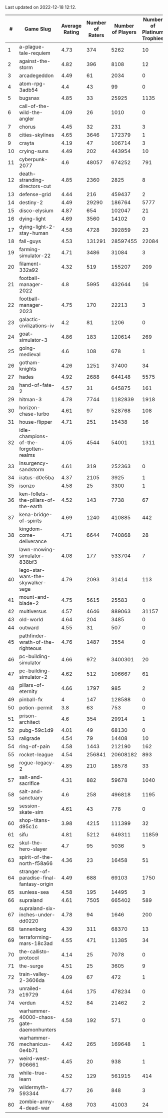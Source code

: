 Last updated on 2022-12-18 12:12.


|#|Game Slug|Average Rating|Number of Raters|Number of Players|Number of Platinum Trophies|Max Rarity (%)|
|---|---|---|---|---|---|---|
|1|a-plague-tale-requiem|4.73|374|5262|10|92|
|2|against-the-storm|4.82|396|8108|12|32|
|3|arcadegeddon|4.49|61|2034|0|92|
|4|atom-rpg-3adb54|4.4|43|99|0|97|
|5|bugsnax|4.85|33|25925|1135|97|
|6|call-of-the-wild-the-angler|4.09|26|1010|0|24|
|7|chorus|4.45|32|231|3|84|
|8|cities-skylines|4.65|3646|172379|1|73|
|9|crayta|4.19|47|106714|3|23|
|10|crying-suns|4.49|202|443954|10|65|
|11|cyberpunk-2077|4.6|48057|674252|791|63|
|12|death-stranding-directors-cut|4.85|2360|2825|8|92|
|13|defense-grid|4.44|216|459437|2|80|
|14|destiny-2|4.49|29290|186764|5777|95|
|15|disco-elysium|4.87|654|102047|21|28|
|16|dying-light|4.69|3560|14102|0|96|
|17|dying-light-2-stay-human|4.58|4728|392859|23|2|
|18|fall-guys|4.53|131291|28597455|22084|6|
|19|farming-simulator-22|4.71|3486|31084|3|79|
|20|filament-332a92|4.32|519|155207|209|93|
|21|football-manager-2022|4.8|5995|432644|16|49|
|22|football-manager-2023|4.75|170|22213|3|79|
|23|galactic-civilizations-iv|4.2|81|1206|0|83|
|24|goat-simulator-3|4.86|183|120614|269|91|
|25|going-medieval|4.6|108|678|1|70|
|26|gotham-knights|4.26|1251|37400|34|8|
|27|hades|4.92|2688|644148|5575|89|
|28|hand-of-fate-2|4.57|31|645875|161|72|
|29|hitman-3|4.78|7744|1182839|1918|48|
|30|horizon-chase-turbo|4.61|97|528768|108|87|
|31|house-flipper|4.71|251|15438|16|93|
|32|idle-champions-of-the-forgotten-realms|4.05|4544|54001|1311|10|
|33|insurgency-sandstorm|4.61|319|252363|0|6|
|34|iratus-d0e5ba|4.37|2105|3925|1|86|
|35|isonzo|4.58|25|3300|1|60|
|36|ken-follets-the-pillars-of-the-earth|4.52|143|7738|67|47|
|37|kena-bridge-of-spirits|4.69|1240|410885|442|94|
|38|kingdom-come-deliverance|4.71|6644|740868|28|30|
|39|lawn-mowing-simulator-838bf3|4.08|177|533704|7|86|
|40|lego-star-wars-the-skywalker-saga|4.79|2093|31414|113|98|
|41|mount-and-blade-2|4.75|5615|25583|0|14|
|42|multiversus|4.57|4646|889063|31157|77|
|43|old-world|4.64|204|3485|0|85|
|44|outward|4.55|31|507|0|74|
|45|pathfinder-wrath-of-the-righteous|4.76|1487|3554|0|45|
|46|pc-building-simulator|4.66|972|3400301|20|48|
|47|pc-building-simulator-2|4.62|512|106667|61|75|
|48|pillars-of-eternity|4.66|1797|985|2|80|
|49|pinball-fx|4|147|128588|0|86|
|50|potion-permit|3.8|63|753|0|98|
|51|prison-architect|4.6|354|29914|1|33|
|52|pubg-59c1d9|4.01|49|68130|0|72|
|53|railgrade|4.54|79|14408|10|98|
|54|ring-of-pain|4.58|1443|212190|162|96|
|55|rocket-league|4.54|256841|20608182|893|76|
|56|rogue-legacy-2|4.85|210|18578|33|2|
|57|salt-and-sacrifice|4.31|882|59678|1040|91|
|58|salt-and-sanctuary|4.6|258|496818|1195|83|
|59|session-skate-sim|4.61|43|778|0|26|
|60|shop-titans-d95c1c|3.98|4215|111399|32|97|
|61|sifu|4.81|5212|649311|11859|96|
|62|skul-the-hero-slayer|4.7|95|5036|5|96|
|63|spirit-of-the-north-f58a66|4.36|23|16458|51|63|
|64|stranger-of-paradise-final-fantasy-origin|4.49|688|69103|1750|98|
|65|sunless-sea|4.58|195|14495|3|37|
|66|supraland|4.61|7505|665402|589|99|
|67|supraland-six-inches-under-dd0220|4.78|94|1646|200|99|
|68|tannenberg|4.39|311|68370|13|87|
|69|terraforming-mars-18c3ad|4.55|471|11385|34|53|
|70|the-callisto-protocol|4.14|25|7078|0|92|
|71|the-surge|4.51|25|3605|9|94|
|72|train-valley-2-3606da|4.09|67|472|1|88|
|73|unrailed-e19729|4.64|175|478234|0|6|
|74|verdun|4.52|84|21462|2|75|
|75|warhammer-40000-chaos-gate-daemonhunters|4.58|192|571|0|46|
|76|warhammer-mechanicus-0e4b71|4.42|265|169648|1|25|
|77|weird-west-906661|4.45|20|938|1|83|
|78|while-true-learn|4.52|129|561915|414|93|
|79|wildermyth-593344|4.77|26|848|3|8|
|80|zombie-army-4-dead-war|4.68|703|41003|24|67|
